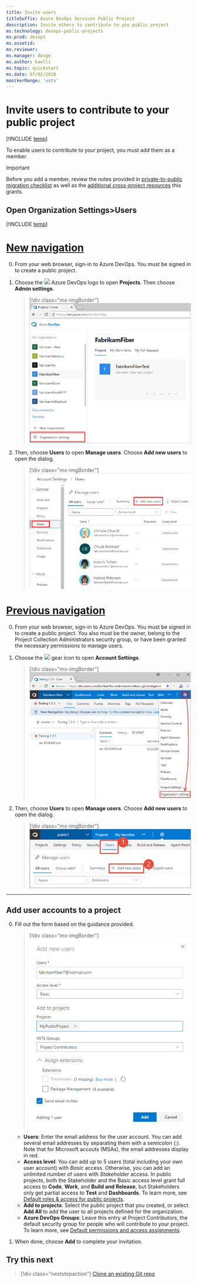 ```yaml
---
title: Invite users
titleSuffix: Azure DevOps Services Public Project  
description: Invite others to contribute to you public project  
ms.technology: devops-public-projects
ms.prod: devops
ms.assetid: 
ms.reviewer:
ms.manager: douge
ms.author: kaelli
ms.topic: quickstart
ms.date: 07/02/2018
monikerRange: 'vsts'
---
```




<a id="invite-others" />

# Invite users to contribute to your public project

[!INCLUDE [temp](_shared/version-public-projects.md)]  

To enable users to contribute to your project, you must add them as a member.

> [!IMPORTANT]
> Before you add a member, review the notes provided in [private-to-public migration checklist](migration-checklist.md) as well as
> the [additional cross-project resources](../accounts/resources-granted-to-project-members.md) this grants.


## Open Organization Settings>Users

[!INCLUDE [temp](_shared/navigation.md)] 


# [New navigation](#tab/new-nav)

0. From your web browser, sign-in to Azure DevOps. You must be signed in to create a public project. 

0. Choose the ![](../../_img/icons/project-icon.png) Azure DevOps logo to open **Projects**. Then choose **Admin settings**. 

	> [!div class="mx-imgBorder"]  
	> ![Open Organization settings](../../_shared/_img/settings/open-admin-settings-vert.png)  

0. Then, choose **Users** to open **Manage users**. Choose **Add new users** to open the dialog.

	> [!div class="mx-imgBorder"]  
	> ![Open Add new users dialog](_img/invite-users/open-manage-users-vert.png)


# [Previous navigation](#tab/previous-nav)

0. From your web browser, sign-in to Azure DevOps. You must be signed in to create a public project. You also must be the owner, belong to the Project Collection Administrators security group, or have been granted the necessary permissions to manage users.  

0. Choose the ![](../../_img/icons/gear-icon.png) gear icon to open **Account Settings**.

	> [!div class="mx-imgBorder"]  
	> ![Organization settings, Policy page, Security policies](../../_shared/_img/settings/open-account-settings-horz-brn.png) 

0. Then, choose **Users** to open **Manage users**. Choose **Add new users** to open the dialog.

	> [!div class="mx-imgBorder"]  
	> ![Open Add new users dialog](_img/invite-users/open-add-new-users-dialog.png)

---

## Add user accounts to a project

0. Fill out the form based on the guidance provided.

	> [!div class="mx-imgBorder"]  
	> ![Invite new users](_img/invite-users/add-new-user-form.png)

	- **Users**: Enter the email address for the user account. You can add several email addresses by separating them with a semicolon (;). Note that for Microsoft accouts (MSAs), the email addresses display in red.
	- **Access level**: You can add up to 5 users (total including your own user account) with *Basic* access. Otherwise, you can add an unlimited number of users with *Stakeholder* access. In public projects, both the Stakeholder and the Basic access level grant full access to **Code**, **Work**, and **Build and Release**, but Stakeholders only get partial access to **Test** and **Dashboards**.  To learn more, see [Default roles & access for public projects](default-roles-access-public.md).
	- **Add to projects**: Select the public project that you created, or select **Add All** to add the user to all projects defined for the organization.  
	- **Azure DevOps Groups**: Leave this entry at Project Contributors, the default security group for people who will contribute to your project. To learn more, see [Default permissions and access assignments](../security/permissions-access.md).

5. When done, choose **Add** to complete your invitation.

<!---
## Add members to your public project from your project page 

 Are admins able to add new users from this page, or only users who have been previously added to the organization?  

0. Add members from your project page.   
	> [!div class="mx-imgBorder"]  
	> ![Add members](_img/create-public-project/add-members.png)

0. Fill out the form. 
	> [!div class="mx-imgBorder"]  
	> ![Add members](_img/create-public-project/add-member-form.png)
-->

## Try this next
> [!div class="nextstepaction"]
> [Clone an existing Git repo](clone-git-repo-public.md)